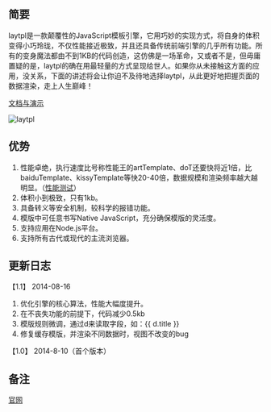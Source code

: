 ﻿

## 简要
laytpl是一款颠覆性的JavaScript模板引擎，它用巧妙的实现方式，将自身的体积变得小巧玲珑，不仅性能接近极致，并且还具备传统前端引擎的几乎所有功能。所有的变身魔法都由不到1KB的代码创造，这仿佛是一场革命，又或者不是，但毋庸置疑的是，laytpl的确在用最轻量的方式呈现给世人。如果你从未接触这方面的应用，没关系，下面的讲述将会让你迫不及待地选择laytpl，从此更好地把握页面的数据渲染，走上人生巅峰！

[文档与演示](http://sentsin.com/layui/laytpl/)

![laytpl](http://sentsin.qiniudn.com/sentsinlaytpltuiguang.png)

## 优势
1. 性能卓绝，执行速度比号称性能王的artTemplate、doT还要快将近1倍，比baiduTemplate、kissyTemplate等快20-40倍，数据规模和渲染频率越大越明显。（[性能测试](http://sentsin.com/layui/laytpl/test.html)）
2. 体积小到极致，只有1kb。
3. 具备转义等安全机制，较科学的报错功能。
4. 模版中可任意书写Native JavaScript，充分确保模版的灵活度。
5. 支持应用在Node.js平台。
6. 支持所有古代或现代的主流浏览器。

## 更新日志

【1.1】 2014-08-16

1. 优化引擎的核心算法，性能大幅度提升。
2. 在不丧失功能的前提下，代码减少0.5kb
3. 模版规则微调，通过d来读取字段，如：{{ d.title }}
4. 修复缓存模版，并渲染不同数据时，视图不改变的bug

【1.0】 2014-8-10（首个版本）

## 备注
[官网](http://sentsin.com/layui/laytpl/)
